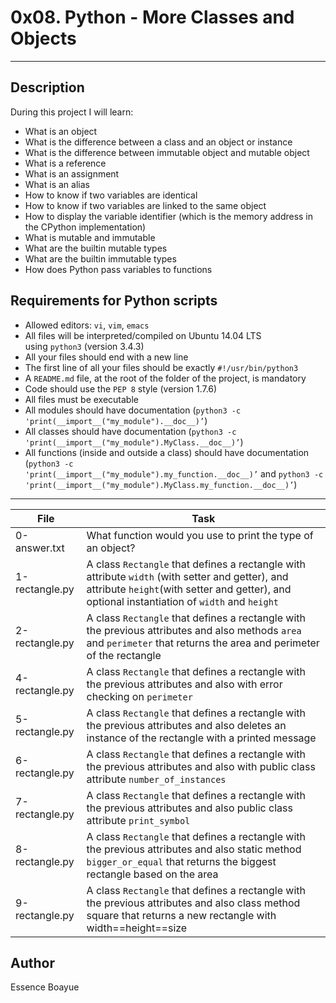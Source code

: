 # 0x08. Python - More Classes and Objects
---
## Description

During this project I will learn:
- What is an object
- What is the difference between a class and an object or instance
- What is the difference between immutable object and mutable object
- What is a reference
- What is an assignment
- What is an alias
- How to know if two variables are identical
- How to know if two variables are linked to the same object
- How to display the variable identifier (which is the memory address in the CPython implementation)
- What is mutable and immutable
- What are the builtin mutable types
- What are the builtin immutable types
- How does Python pass variables to functions


## Requirements for Python scripts

- Allowed editors: `vi`, `vim`, `emacs`
- All files will be interpreted/compiled on Ubuntu 14.04 LTS using `python3` (version 3.4.3)
- All your files should end with a new line
- The first line of all your files should be exactly `#!/usr/bin/python3`
- A `README.md` file, at the root of the folder of the project, is mandatory
- Code should use the `PEP 8` style (version 1.7.6)
- All files must be executable
- All modules should have documentation (`python3 -c 'print(__import__("my_module").__doc__)’`)
- All classes should have documentation (`python3 -c 'print(__import__("my_module").MyClass.__doc__)’`)
- All functions (inside and outside a class) should have documentation (`python3 -c 'print(__import__("my_module").my_function.__doc__)’` and `python3 -c 'print(__import__("my_module").MyClass.my_function.__doc__)’`)

---
File|Task
---|---
0-answer.txt | What function would you use to print the type of an object?
1-rectangle.py | A class `Rectangle` that defines a rectangle with attribute `width` (with setter and getter), and attribute `height`(with setter and getter), and optional instantiation of `width` and `height`
2-rectangle.py | A class `Rectangle` that defines a rectangle with the previous attributes and also methods `area` and `perimeter` that returns the area and perimeter of the rectangle
4-rectangle.py | A class `Rectangle` that defines a rectangle with the previous attributes and also with error checking on `perimeter`
5-rectangle.py | A class `Rectangle` that defines a rectangle with the previous attributes and also deletes an instance of the rectangle with a printed message
6-rectangle.py | A class `Rectangle` that defines a rectangle with the previous attributes and also with public class attribute `number_of_instances`
7-rectangle.py | A class `Rectangle` that defines a rectangle with the previous attributes and also public class attribute `print_symbol`
8-rectangle.py | A class `Rectangle` that defines a rectangle with the previous attributes and also static method `bigger_or_equal` that returns the biggest rectangle based on the area
9-rectangle.py | A class `Rectangle` that defines a rectangle with the previous attributes and also class method square that returns a new rectangle with width==height==size

## Author
Essence Boayue

